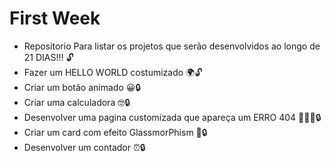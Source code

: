 # First  Week

* Repositorio Para listar os projetos que serão desenvolvidos ao longo de 21 DIAS!!! 🔓
* Fazer um HELLO WORLD  costumizado 🌍🔓
* Criar um botão animado 😀🔒
* Criar uma calculadora 🤓🔒
* Desenvolver uma pagina customizada que apareça um ERRO 404 👻👻👻🔒
* Criar um card com efeito GlassmorPhism 🤞🔒
* Desenvolver um contador ⏰🔒

 
